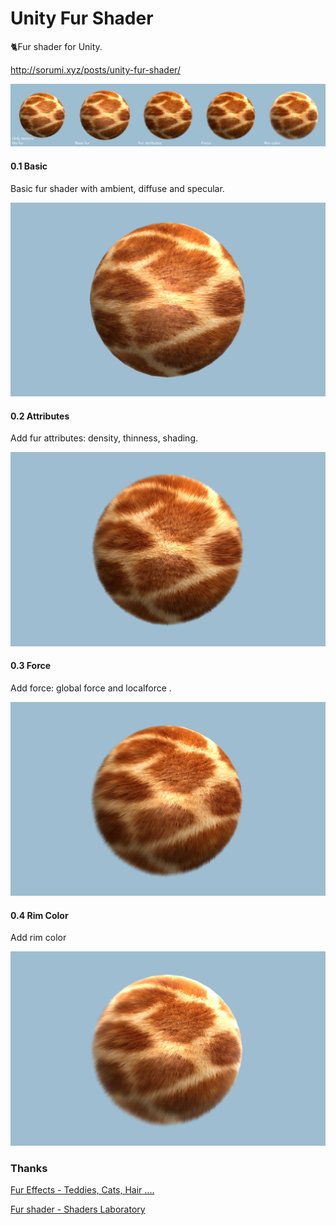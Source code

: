 # Unity Fur Shader
🐈Fur shader for Unity.

http://sorumi.xyz/posts/unity-fur-shader/

<img src="Docs/Intro.png"/>


#### 0.1 Basic
Basic fur shader with ambient, diffuse and specular.

<img src="Docs/Fur_0_1_Basic.png" width="600"/>


#### 0.2 Attributes
Add fur attributes: density, thinness, shading.

<img src="Docs/Fur_0_2_Attributes.png" width="600"/>


#### 0.3 Force
Add force: global force and localforce .

<img src="Docs/Fur_0_3_Force.png" width="600"/>


#### 0.4 Rim Color
Add rim color

<img src="Docs/Fur_0_4_RimColor.png" width="600"/>


### Thanks

[Fur Effects - Teddies, Cats, Hair ....](http://www.xbdev.net/directx3dx/specialX/Fur/index.php)

[Fur shader - Shaders Laboratory](http://www.shaderslab.com/demo-60---fur-shader.html)

